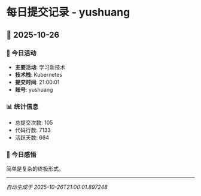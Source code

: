 # 每日提交记录 - yushuang

## 📅 2025-10-26

### 🎯 今日活动
- **主要活动**: 学习新技术
- **技术栈**: Kubernetes
- **提交时间**: 21:00:01
- **账号**: yushuang

### 📊 统计信息
- 总提交次数: 105
- 代码行数: 7133
- 活跃天数: 664

### 💭 今日感悟
简单是复杂的终极形式。

---
*自动生成于 2025-10-26T21:00:01.897248*
